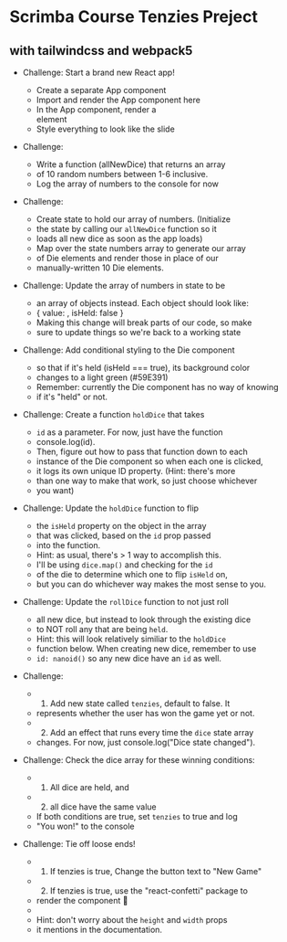 # Scrimba Course Tenzies Preject

## with tailwindcss and webpack5


* Challenge: Start a brand new React app!
  - Create a separate App component
  - Import and render the App component here
  - In the App component, render a <main> element
  - Style everything to look like the slide

* Challenge:
  - Write a function (allNewDice) that returns an array 
  - of 10 random numbers between 1-6 inclusive.
  - Log the array of numbers to the console for now

* Challenge:
  - Create state to hold our array of numbers. (Initialize
  - the state by calling our `allNewDice` function so it 
  - loads all new dice as soon as the app loads)
  - Map over the state numbers array to generate our array
  - of Die elements and render those in place of our
  - manually-written 10 Die elements.
 
* Challenge: Update the array of numbers in state to be
  - an array of objects instead. Each object should look like:
  - { value: <random number>, isHeld: false }
  - Making this change will break parts of our code, so make
  - sure to update things so we're back to a working state

* Challenge: Add conditional styling to the Die component
  - so that if it's held (isHeld === true), its background color
  - changes to a light green (#59E391)
  - Remember: currently the Die component has no way of knowing
  - if it's "held" or not.

* Challenge: Create a function `holdDice` that takes
  - `id` as a parameter. For now, just have the function
  - console.log(id).
  - Then, figure out how to pass that function down to each
  - instance of the Die component so when each one is clicked,
  - it logs its own unique ID property. (Hint: there's more
  - than one way to make that work, so just choose whichever
  - you want)

* Challenge: Update the `holdDice` function to flip
  - the `isHeld` property on the object in the array
  - that was clicked, based on the `id` prop passed
  - into the function.
  - Hint: as usual, there's > 1 way to accomplish this.
  - I'll be using `dice.map()` and checking for the `id`
  - of the die to determine which one to flip `isHeld` on,
  - but you can do whichever way makes the most sense to you.

* Challenge: Update the `rollDice` function to not just roll
  - all new dice, but instead to look through the existing dice
  - to NOT roll any that are being `held`.
  - Hint: this will look relatively similiar to the `holdDice`
  - function below. When creating new dice, remember to use
  - `id: nanoid()` so any new dice have an `id` as well.

* Challenge:
  - 1. Add new state called `tenzies`, default to false. It
  -    represents whether the user has won the game yet or not.
  - 2. Add an effect that runs every time the `dice` state array 
  -    changes. For now, just console.log("Dice state changed").
 
* Challenge: Check the dice array for these winning conditions:
  - 1. All dice are held, and
  - 2. all dice have the same value
  - If both conditions are true, set `tenzies` to true and log
  - "You won!" to the console

* Challenge: Tie off loose ends!
  - 1. If tenzies is true, Change the button text to "New Game"
  - 2. If tenzies is true, use the "react-confetti" package to
  -    render the <Confetti /> component 🎉
  - 
  -    Hint: don't worry about the `height` and `width` props
  -    it mentions in the documentation.